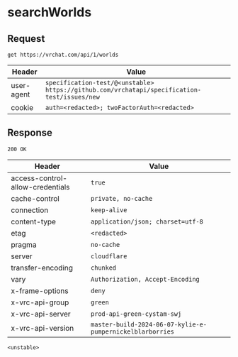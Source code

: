 # searchWorlds

## Request
`get https://vrchat.com/api/1/worlds`

| Header | Value |
| ------ | ----- |
| user-agent | `specification-test/@<unstable> https://github.com/vrchatapi/specification-test/issues/new` |
| cookie | `auth=<redacted>; twoFactorAuth=<redacted>` |


## Response
`200 OK`

| Header | Value |
| ------ | ----- |
| access-control-allow-credentials | `true` |
| cache-control | `private, no-cache` |
| connection | `keep-alive` |
| content-type | `application/json; charset=utf-8` |
| etag | `<redacted>` |
| pragma | `no-cache` |
| server | `cloudflare` |
| transfer-encoding | `chunked` |
| vary | `Authorization, Accept-Encoding` |
| x-frame-options | `deny` |
| x-vrc-api-group | `green` |
| x-vrc-api-server | `prod-api-green-cystam-swj` |
| x-vrc-api-version | `master-build-2024-06-07-kylie-e-pumpernickelblarborries` |

```jsonc
<unstable>
```
